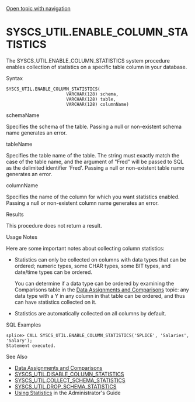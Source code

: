 [Open topic with navigation](../../../index.html#Shared/SQLReference/BuiltInSysProcs/EnableColumnStats.html)

SYSCS\_UTIL.ENABLE\_COLUMN\_STATISTICS
======================================

The <span class="CodeFont">SYSCS\_UTIL.ENABLE\_COLUMN\_STATISTICS</span> system procedure enables collection of statistics on a specific table column in your database.

Syntax

``` FcnSyntax
SYSCS_UTIL.ENABLE_COLUMN_STATISTICS(
                       VARCHAR(128) schema,
                       VARCHAR(128) table,
                       VARCHAR(128) columnName)
```

schemaName

Specifies the schema of the table. Passing a <span class="CodeFont">null</span> or non-existent schema name generates an error.

tableName

Specifies the table name of the table. The string must exactly match the case of the table name, and the argument of <span class="CodeFont">"Fred"</span> will be passed to SQL as the delimited identifier <span class="CodeFont">'Fred'</span>. Passing a <span class="CodeFont">null</span> or non-existent table name generates an error.

columnName

Specifies the name of the column for which you want statistics enabled. Passing a <span class="CodeFont">null</span> or non-existent column name generates an error.

Results

This procedure does not return a result.

Usage Notes

Here are some <span class="Highlighted">important notes</span> about collecting column statistics:

-   Statistics can only be collected on columns with data types that can be ordered; numeric types, some <span class="CodeFont">CHAR</span> types, some <span class="CodeFont">BIT</span> types, and date/time types can be ordered.

    You can determine if a data type can be ordered by examining the Comparisons table in the [Data Assignments and Comparisons](../DataTypes/DataTypeCompatability.html) topic: any data type with a <span class="CodeBoldFont">Y</span> in any column in that table can be ordered, and thus can have statistics collected on it.

-   Statistics are automatically collected on all columns by default.

SQL Examples

``` Example
splice> CALL SYSCS_UTIL.ENABLE_COLUMN_STATISTICS('SPLICE', 'Salaries', 'Salary');
Statement executed.
```

See Also

-   [Data Assignments and Comparisons](../DataTypes/DataTypeCompatability.html)
-   [<span class="CodeFont">SYSCS\_UTIL.DISABLE\_COLUMN\_STATISTICS</span>](DisableColumnStats.html)
-   [<span class="CodeFont">SYSCS\_UTIL.COLLECT\_SCHEMA\_STATISTICS</span>](CollectSchemaStats.html)
-   [<span class="CodeFont">SYSCS\_UTIL.DROP\_SCHEMA\_STATISTICS</span>](DropSchemaStats.html)
-   [Using Statistics](../../Developers/TuningAndDebugging/UsingStatistics.html) in the <span class="ItalicFont">Administrator's Guide</span>

 


